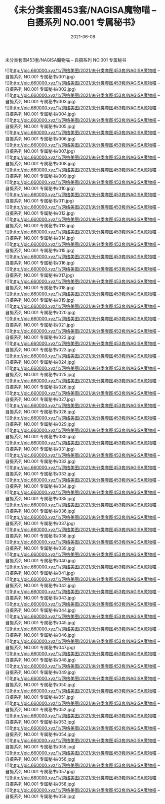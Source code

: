 ﻿---
layout: post
title:  《未分类套图453套/NAGISA魔物喵 – 自摄系列 NO.001 专属秘书》
date:   2021-06-08
img: http://pic.660000.xyz/1:/网络美图/2021/未分类套图453套/NAGISA魔物喵 – 自摄系列 NO.001 专属秘书/000.jpg
categories: [美女, 清纯, 唯美]
---

未分类套图453套/NAGISA魔物喵 – 自摄系列 NO.001 专属秘书

 ![](http://pic.660000.xyz/1:/网络美图/2021/未分类套图453套/NAGISA魔物喵 – 自摄系列 NO.001 专属秘书/001.jpg) <br>![](http://pic.660000.xyz/1:/网络美图/2021/未分类套图453套/NAGISA魔物喵 – 自摄系列 NO.001 专属秘书/002.jpg) <br>![](http://pic.660000.xyz/1:/网络美图/2021/未分类套图453套/NAGISA魔物喵 – 自摄系列 NO.001 专属秘书/003.jpg) <br>![](http://pic.660000.xyz/1:/网络美图/2021/未分类套图453套/NAGISA魔物喵 – 自摄系列 NO.001 专属秘书/004.jpg) <br>![](http://pic.660000.xyz/1:/网络美图/2021/未分类套图453套/NAGISA魔物喵 – 自摄系列 NO.001 专属秘书/005.jpg) <br>![](http://pic.660000.xyz/1:/网络美图/2021/未分类套图453套/NAGISA魔物喵 – 自摄系列 NO.001 专属秘书/006.jpg) <br>![](http://pic.660000.xyz/1:/网络美图/2021/未分类套图453套/NAGISA魔物喵 – 自摄系列 NO.001 专属秘书/007.jpg) <br>![](http://pic.660000.xyz/1:/网络美图/2021/未分类套图453套/NAGISA魔物喵 – 自摄系列 NO.001 专属秘书/008.jpg) <br>![](http://pic.660000.xyz/1:/网络美图/2021/未分类套图453套/NAGISA魔物喵 – 自摄系列 NO.001 专属秘书/009.jpg) <br>![](http://pic.660000.xyz/1:/网络美图/2021/未分类套图453套/NAGISA魔物喵 – 自摄系列 NO.001 专属秘书/010.jpg) <br>![](http://pic.660000.xyz/1:/网络美图/2021/未分类套图453套/NAGISA魔物喵 – 自摄系列 NO.001 专属秘书/011.jpg) <br>![](http://pic.660000.xyz/1:/网络美图/2021/未分类套图453套/NAGISA魔物喵 – 自摄系列 NO.001 专属秘书/012.jpg) <br>![](http://pic.660000.xyz/1:/网络美图/2021/未分类套图453套/NAGISA魔物喵 – 自摄系列 NO.001 专属秘书/013.jpg) <br>![](http://pic.660000.xyz/1:/网络美图/2021/未分类套图453套/NAGISA魔物喵 – 自摄系列 NO.001 专属秘书/014.jpg) <br>![](http://pic.660000.xyz/1:/网络美图/2021/未分类套图453套/NAGISA魔物喵 – 自摄系列 NO.001 专属秘书/015.jpg) <br>![](http://pic.660000.xyz/1:/网络美图/2021/未分类套图453套/NAGISA魔物喵 – 自摄系列 NO.001 专属秘书/016.jpg) <br>![](http://pic.660000.xyz/1:/网络美图/2021/未分类套图453套/NAGISA魔物喵 – 自摄系列 NO.001 专属秘书/017.jpg) <br>![](http://pic.660000.xyz/1:/网络美图/2021/未分类套图453套/NAGISA魔物喵 – 自摄系列 NO.001 专属秘书/018.jpg) <br>![](http://pic.660000.xyz/1:/网络美图/2021/未分类套图453套/NAGISA魔物喵 – 自摄系列 NO.001 专属秘书/019.jpg) <br>![](http://pic.660000.xyz/1:/网络美图/2021/未分类套图453套/NAGISA魔物喵 – 自摄系列 NO.001 专属秘书/020.jpg) <br>![](http://pic.660000.xyz/1:/网络美图/2021/未分类套图453套/NAGISA魔物喵 – 自摄系列 NO.001 专属秘书/021.jpg) <br>![](http://pic.660000.xyz/1:/网络美图/2021/未分类套图453套/NAGISA魔物喵 – 自摄系列 NO.001 专属秘书/022.jpg) <br>![](http://pic.660000.xyz/1:/网络美图/2021/未分类套图453套/NAGISA魔物喵 – 自摄系列 NO.001 专属秘书/023.jpg) <br>![](http://pic.660000.xyz/1:/网络美图/2021/未分类套图453套/NAGISA魔物喵 – 自摄系列 NO.001 专属秘书/024.jpg) <br>![](http://pic.660000.xyz/1:/网络美图/2021/未分类套图453套/NAGISA魔物喵 – 自摄系列 NO.001 专属秘书/025.jpg) <br>![](http://pic.660000.xyz/1:/网络美图/2021/未分类套图453套/NAGISA魔物喵 – 自摄系列 NO.001 专属秘书/026.jpg) <br>![](http://pic.660000.xyz/1:/网络美图/2021/未分类套图453套/NAGISA魔物喵 – 自摄系列 NO.001 专属秘书/027.jpg) <br>![](http://pic.660000.xyz/1:/网络美图/2021/未分类套图453套/NAGISA魔物喵 – 自摄系列 NO.001 专属秘书/028.jpg) <br>![](http://pic.660000.xyz/1:/网络美图/2021/未分类套图453套/NAGISA魔物喵 – 自摄系列 NO.001 专属秘书/029.jpg) <br>![](http://pic.660000.xyz/1:/网络美图/2021/未分类套图453套/NAGISA魔物喵 – 自摄系列 NO.001 专属秘书/030.jpg) <br>![](http://pic.660000.xyz/1:/网络美图/2021/未分类套图453套/NAGISA魔物喵 – 自摄系列 NO.001 专属秘书/031.jpg) <br>![](http://pic.660000.xyz/1:/网络美图/2021/未分类套图453套/NAGISA魔物喵 – 自摄系列 NO.001 专属秘书/032.jpg) <br>![](http://pic.660000.xyz/1:/网络美图/2021/未分类套图453套/NAGISA魔物喵 – 自摄系列 NO.001 专属秘书/033.jpg) <br>![](http://pic.660000.xyz/1:/网络美图/2021/未分类套图453套/NAGISA魔物喵 – 自摄系列 NO.001 专属秘书/034.jpg) <br>![](http://pic.660000.xyz/1:/网络美图/2021/未分类套图453套/NAGISA魔物喵 – 自摄系列 NO.001 专属秘书/035.jpg) <br>![](http://pic.660000.xyz/1:/网络美图/2021/未分类套图453套/NAGISA魔物喵 – 自摄系列 NO.001 专属秘书/036.jpg) <br>![](http://pic.660000.xyz/1:/网络美图/2021/未分类套图453套/NAGISA魔物喵 – 自摄系列 NO.001 专属秘书/037.jpg) <br>![](http://pic.660000.xyz/1:/网络美图/2021/未分类套图453套/NAGISA魔物喵 – 自摄系列 NO.001 专属秘书/038.jpg) <br>![](http://pic.660000.xyz/1:/网络美图/2021/未分类套图453套/NAGISA魔物喵 – 自摄系列 NO.001 专属秘书/039.jpg) <br>![](http://pic.660000.xyz/1:/网络美图/2021/未分类套图453套/NAGISA魔物喵 – 自摄系列 NO.001 专属秘书/040.jpg) <br>![](http://pic.660000.xyz/1:/网络美图/2021/未分类套图453套/NAGISA魔物喵 – 自摄系列 NO.001 专属秘书/041.jpg) <br>![](http://pic.660000.xyz/1:/网络美图/2021/未分类套图453套/NAGISA魔物喵 – 自摄系列 NO.001 专属秘书/042.jpg) <br>![](http://pic.660000.xyz/1:/网络美图/2021/未分类套图453套/NAGISA魔物喵 – 自摄系列 NO.001 专属秘书/043.jpg) <br>![](http://pic.660000.xyz/1:/网络美图/2021/未分类套图453套/NAGISA魔物喵 – 自摄系列 NO.001 专属秘书/044.jpg) <br>![](http://pic.660000.xyz/1:/网络美图/2021/未分类套图453套/NAGISA魔物喵 – 自摄系列 NO.001 专属秘书/045.jpg) <br>![](http://pic.660000.xyz/1:/网络美图/2021/未分类套图453套/NAGISA魔物喵 – 自摄系列 NO.001 专属秘书/046.jpg) <br>![](http://pic.660000.xyz/1:/网络美图/2021/未分类套图453套/NAGISA魔物喵 – 自摄系列 NO.001 专属秘书/047.jpg) <br>![](http://pic.660000.xyz/1:/网络美图/2021/未分类套图453套/NAGISA魔物喵 – 自摄系列 NO.001 专属秘书/048.jpg) <br>![](http://pic.660000.xyz/1:/网络美图/2021/未分类套图453套/NAGISA魔物喵 – 自摄系列 NO.001 专属秘书/049.jpg) <br>![](http://pic.660000.xyz/1:/网络美图/2021/未分类套图453套/NAGISA魔物喵 – 自摄系列 NO.001 专属秘书/050.jpg) <br>![](http://pic.660000.xyz/1:/网络美图/2021/未分类套图453套/NAGISA魔物喵 – 自摄系列 NO.001 专属秘书/051.jpg) <br>![](http://pic.660000.xyz/1:/网络美图/2021/未分类套图453套/NAGISA魔物喵 – 自摄系列 NO.001 专属秘书/052.jpg) <br>![](http://pic.660000.xyz/1:/网络美图/2021/未分类套图453套/NAGISA魔物喵 – 自摄系列 NO.001 专属秘书/053.jpg) <br>![](http://pic.660000.xyz/1:/网络美图/2021/未分类套图453套/NAGISA魔物喵 – 自摄系列 NO.001 专属秘书/054.jpg) <br>![](http://pic.660000.xyz/1:/网络美图/2021/未分类套图453套/NAGISA魔物喵 – 自摄系列 NO.001 专属秘书/055.jpg) <br>![](http://pic.660000.xyz/1:/网络美图/2021/未分类套图453套/NAGISA魔物喵 – 自摄系列 NO.001 专属秘书/056.jpg) <br>![](http://pic.660000.xyz/1:/网络美图/2021/未分类套图453套/NAGISA魔物喵 – 自摄系列 NO.001 专属秘书/057.jpg) <br>![](http://pic.660000.xyz/1:/网络美图/2021/未分类套图453套/NAGISA魔物喵 – 自摄系列 NO.001 专属秘书/058.jpg) <br>![](http://pic.660000.xyz/1:/网络美图/2021/未分类套图453套/NAGISA魔物喵 – 自摄系列 NO.001 专属秘书/059.jpg) <br>